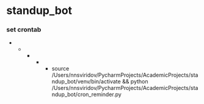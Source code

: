 # standup_bot
### set crontab
* * * * * source /Users/nnsviridov/PycharmProjects/AcademicProjects/standup_bot/venv/bin/activate && python /Users/nnsviridov/PycharmProjects/AcademicProjects/standup_bot/cron_reminder.py